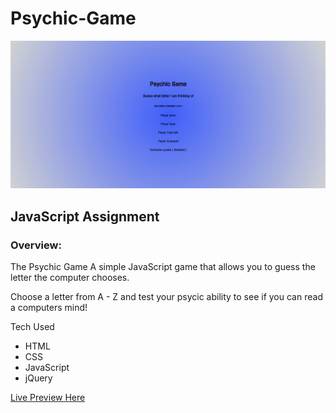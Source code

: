 # Psychic-Game

<img src="/psychic game.PNG"/>

## JavaScript Assignment

### Overview:

The Psychic Game A simple JavaScript game that allows you to guess the letter the computer chooses.

Choose a letter from A - Z and test your psycic ability to see if you can read a computers mind!

Tech Used

- HTML
- CSS
- JavaScript
- jQuery

[Live Preview Here](https://christine-aqui.github.io/Psychic-Game/)
